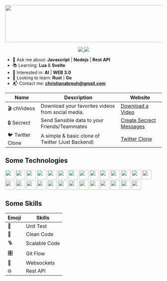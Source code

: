 <p align="center">
  <img width="800px" height="120px" src="https://i.imgur.com/7otQ9er.png">
</p>

<p align="center">
  <a href="https://www.linkedin.com/in/christianabreuh/">
    <img src="https://img.shields.io/static/v1?label=&message=Linkedin&color=blue&style=for-the-badge" />
  </a>
  <a href="https://www.christianabreu.dev">
    <img src="https://img.shields.io/static/v1?label=&message=Don't%20click%20Me!&color=orange&style=for-the-badge" />
  </a>
</p>

- 💬 Ask me about: **Javascript** | **Nodejs** | **Rest API**
- 📚 Learning: **Lua** & **Svelte**
- 🔭 Interested in: **AI** | **WEB 3.0**
- 👀 Looking to learn: **Rust** | **Go**
- 📬 Contact me: **christianabreuh@gmail.com**

| Name             | Description                                       | Website                                                                                       |
| ---------------- | ------------------------------------------------- | --------------------------------------------------------------------------------------------- |
| 🎬 chVideos      | Download your favorites videos from social media. | [Download a Video](https://t.me/chvideodownloaderbot)                                         |
| 🔒 Secrect       | Send Sensible data to your Friends/Teammates      | [Create Secrect Messages](https://www.secrect.info)                                           |
| 🐦 Twitter Clone | A simple & basic clone of Twitter (Just Backend)  | [Twitter Clone](https://github.com/Christian64/twitter-nodejs-express-mongodb-mongoose-clone) |

## Some Technologies

<p>
<img width="30px" height="30px" src="https://cdn.worldvectorlogo.com/logos/logo-javascript.svg">
<img width="30px" height="30px" src="https://cdn.worldvectorlogo.com/logos/nodejs-icon.svg">
<img width="30px" height="30px" src="https://cdn.worldvectorlogo.com/logos/typescript.svg">
<img width="30px" height="30px" src="https://cdn.worldvectorlogo.com/logos/markdown.svg">
<img width="30px" height="30px" src="https://cdn.worldvectorlogo.com/logos/express-109.svg">
<img width="30px" height="30px" src="https://cdn.worldvectorlogo.com/logos/react-2.svg">
<img width="30px" height="30px" src="https://cdn.worldvectorlogo.com/logos/git-icon.svg">
<img width="30px" height="30px" src="https://cdn.worldvectorlogo.com/logos/postgresql.svg">
<img width="30px" height="30px" src="https://cdn.worldvectorlogo.com/logos/mongodb-icon-1.svg">
<img width="30px" height="30px" src="https://cdn.worldvectorlogo.com/logos/aws-2.svg">
<img width="30px" height="30px" src="https://cdn.worldvectorlogo.com/logos/linux-tux.svg">
<img width="30px" height="30px" src="https://cdn.worldvectorlogo.com/logos/visual-studio-code-1.svg">
<img width="30px" height="30px" src="https://cdn.worldvectorlogo.com/logos/vim.svg">
<img width="30px" height="30px" src="https://cdn.worldvectorlogo.com/logos/lua-5.svg">
<img width="30px" height="30px" src="https://cdn.worldvectorlogo.com/logos/html-1.svg">
<img width="30px" height="30px" src="https://cdn.worldvectorlogo.com/logos/css-3.svg">
<img width="30px" height="30px" src="https://cdn.worldvectorlogo.com/logos/electron-1.svg">
<img width="30px" height="30px" src="https://cdn.worldvectorlogo.com/logos/tmux.svg">
<img width="30px" height="30px" src="https://cdn.worldvectorlogo.com/logos/bash-1.svg">
<img width="30px" height="30px" src="https://cdn.worldvectorlogo.com/logos/rabbitmq.svg">
<img width="30px" height="30px" src="https://cdn.worldvectorlogo.com/logos/npm-square-red-1.svg">
<img width="30px" height="30px" src="https://cdn.worldvectorlogo.com/logos/yarn.svg">
<img width="30px" height="30px" src="https://cdn.worldvectorlogo.com/logos/eslint-1.svg">
<img width="30px" height="30px" src="https://cdn.worldvectorlogo.com/logos/openai-2.svg">
<img width="30px" height="30px" src="https://cdn.worldvectorlogo.com/logos/docker.svg">
<img width="30px" height="30px" src="https://cdn.worldvectorlogo.com/logos/redis.svg">
<img width="30px" height="30px" src="https://cdn.worldvectorlogo.com/logos/chromium-material-icon.svg">
</p>

## Some Skills

| Emoji | Skills        |
| ----- | ------------- |
| 🧪    | Unit Test     |
| 🧹    | Clean Code    |
| 🪜    | Scalable Code |
| 🎛️    | Git Flow      |
| 🔌    | Websockets    |
| 🌐    | Rest API      |
